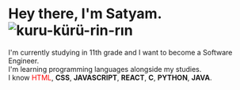
# Hey there, I'm Satyam. ![kuru-kürü-rin-rın](https://github.com/user-attachments/assets/44a79b4e-102b-43f4-8573-75342df2a337 "kuru kuru🤭")
I'm currently studying in 11th grade and I want to become a Software Engineer.<br>
I'm learning programming languages alongside my studies.<br>
I know <span style="color: red;">HTML</span>, **CSS**, **JAVASCRIPT**, **REACT**, **C**, **PYTHON**, **JAVA**.<br>

  

      

